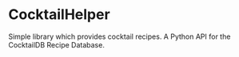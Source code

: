# CocktailHelper
Simple library which provides cocktail recipes. A Python API for the CocktailDB Recipe Database.
